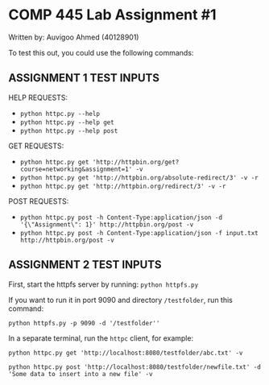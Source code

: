 # COMP 445 Lab Assignment #1

Written by: Auvigoo Ahmed (40128901)

To test this out, you could use the following commands:

## ASSIGNMENT 1 TEST INPUTS

HELP REQUESTS:
- ``python httpc.py --help``
- ``python httpc.py --help get``
- ``python httpc.py --help post``

GET REQUESTS:
- ``python httpc.py get 'http://httpbin.org/get?course=networking&assignment=1' -v``
- ``python httpc.py get 'http://httpbin.org/absolute-redirect/3' -v -r``
- ``python httpc.py get 'http://httpbin.org/redirect/3' -v -r``

POST REQUESTS:
- ``python httpc.py post -h Content-Type:application/json -d '{\"Assignment\": 1}' http://httpbin.org/post -v``
- ``python httpc.py post -h Content-Type:application/json -f input.txt http://httpbin.org/post -v``


## ASSIGNMENT 2 TEST INPUTS

First, start the httpfs server by running:
`python httpfs.py`

If you want to run it in port 9090 and directory `/testfolder`, run this command:

`python httpfs.py -p 9090 -d '/testfolder''`

In a separate terminal, run the `httpc` client, for example:

`python httpc.py get 'http://localhost:8080/testfolder/abc.txt' -v`

`python httpc.py post 'http://localhost:8080/testfolder/newfile.txt' -d 'Some data to insert into a new file' -v`
